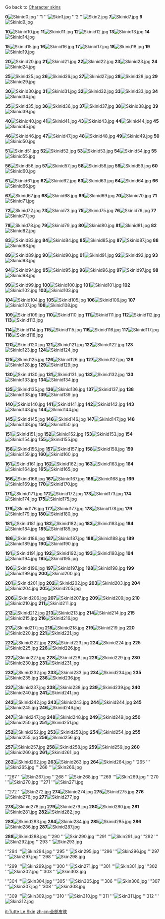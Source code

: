 Go back to [Character skins](/docs/character_skins.md "wikilink")

**0**![Skinid0.jpg](/images/skinid0.jpg) '''1 '''![Skin1.jpg](/images/skin1.jpg) '''2 '''![Skin2.jpg](/images/skin2.jpg) **7**![Skinid7.jpg](/images/skinid7.jpg) **9**![Skinid9.jpg](/images/skinid9.jpg)

**10**![Skinid10.jpg](/images/skinid10.jpg) **11**![Skinid11.jpg](/images/skinid11.jpg) **12**![Skinid12.jpg](/images/skinid12.jpg) **13**![Skinid13.jpg](/images/skinid13.jpg) **14**![Skinid14.jpg](/images/skinid14.jpg)

**15**![Skinid15.jpg](/images/skinid15.jpg) **16**![Skinid16.jpg](/images/skinid16.jpg) **17**![Skinid17.jpg](/images/skinid17.jpg) **18**![Skinid18.jpg](/images/skinid18.jpg) **19**![Skinid19.jpg](/images/skinid19.jpg)

**20**![Skinid20.jpg](/images/skinid20.jpg) **21**![Skinid21.jpg](/images/skinid21.jpg) **22**![Skinid22.jpg](/images/skinid22.jpg) **23**![Skinid23.jpg](/images/skinid23.jpg) **24**![Skinid24.jpg](/images/skinid24.jpg)

**25**![Skinid25.jpg](/images/skinid25.jpg) **26**![Skinid26.jpg](/images/skinid26.jpg) **27**![Skinid27.jpg](/images/skinid27.jpg) **28**![Skinid28.jpg](/images/skinid28.jpg) **29**![Skinid29.jpg](/images/skinid29.jpg)

**30**![Skinid30.jpg](/images/skinid30.jpg) **31**![Skinid31.jpg](/images/skinid31.jpg) **32**![Skinid32.jpg](/images/skinid32.jpg) **33**![Skinid33.jpg](/images/skinid33.jpg) **34**![Skinid34.jpg](/images/skinid34.jpg)

**35**![Skinid35.jpg](/images/skinid35.jpg) **36**![Skinid36.jpg](/images/skinid36.jpg) **37**![Skinid37.jpg](/images/skinid37.jpg) **38**![Skinid38.jpg](/images/skinid38.jpg) **39**![Skinid39.jpg](/images/skinid39.jpg)

**40**![Skinid40.jpg](/images/skinid40.jpg) **41**![Skinid41.jpg](/images/skinid41.jpg) **43**![Skinid43.jpg](/images/skinid43.jpg) **44**![Skinid44.jpg](/images/skinid44.jpg) **45**![Skinid45.jpg](/images/skinid45.jpg)

**46**![Skinid46.jpg](/images/skinid46.jpg) **47**![Skinid47.jpg](/images/skinid47.jpg) **48**![Skinid48.jpg](/images/skinid48.jpg) **49**![Skinid49.jpg](/images/skinid49.jpg) **50**![Skinid50.jpg](/images/skinid50.jpg)

**51**![Skinid51.jpg](/images/skinid51.jpg) **52**![Skinid52.jpg](/images/skinid52.jpg) **53**![Skinid53.jpg](/images/skinid53.jpg) **54**![Skinid54.jpg](/images/skinid54.jpg) **55**![Skinid55.jpg](/images/skinid55.jpg)

**56**![Skinid56.jpg](/images/skinid56.jpg) **57**![Skinid57.jpg](/images/skinid57.jpg) **58**![Skinid58.jpg](/images/skinid58.jpg) **59**![Skinid59.jpg](/images/skinid59.jpg) **60**![Skinid60.jpg](/images/skinid60.jpg)

**61**![Skinid61.jpg](/images/skinid61.jpg) **62**![Skinid62.jpg](/images/skinid62.jpg) **63**![Skinid63.jpg](/images/skinid63.jpg) **64**![Skinid64.jpg](/images/skinid64.jpg) **66**![Skinid66.jpg](/images/skinid66.jpg)

**67**![Skinid67.jpg](/images/skinid67.jpg) **68**![Skinid68.jpg](/images/skinid68.jpg) **69**![Skinid69.jpg](/images/skinid69.jpg) **70**![Skinid70.jpg](/images/skinid70.jpg) **71**![Skinid71.jpg](/images/skinid71.jpg)

**72**![Skinid72.jpg](/images/skinid72.jpg) **73**![Skinid73.jpg](/images/skinid73.jpg) **75**![Skinid75.jpg](/images/skinid75.jpg) **76**![Skinid76.jpg](/images/skinid76.jpg) **77**![Skinid77.jpg](/images/skinid77.jpg)

**78**![Skinid78.jpg](/images/skinid78.jpg) **79**![Skinid79.jpg](/images/skinid79.jpg) **80**![Skinid80.jpg](/images/skinid80.jpg) **81**![Skinid81.jpg](/images/skinid81.jpg) **82**![Skinid82.jpg](/images/skinid82.jpg)

**83**![Skinid83.jpg](/images/skinid83.jpg) **84**![Skinid84.jpg](/images/skinid84.jpg) **85**![Skinid85.jpg](/images/skinid85.jpg) **87**![Skinid87.jpg](/images/skinid87.jpg) **88**![Skinid88.jpg](/images/skinid88.jpg)

**89**![Skinid89.jpg](/images/skinid89.jpg) **90**![Skinid90.jpg](/images/skinid90.jpg) **91**![Skinid91.jpg](/images/skinid91.jpg) **92**![Skinid92.jpg](/images/skinid92.jpg) **93**![Skinid93.jpg](/images/skinid93.jpg)

**94**![Skinid94.jpg](/images/skinid94.jpg) **95**![Skinid95.jpg](/images/skinid95.jpg) **96**![Skinid96.jpg](/images/skinid96.jpg) **97**![Skinid97.jpg](/images/skinid97.jpg) **98**![Skinid98.jpg](/images/skinid98.jpg)

**99**![Skinid99.jpg](/images/skinid99.jpg) **100**![Skinid100.jpg](/images/skinid100.jpg) **101**![Skinid101.jpg](/images/skinid101.jpg) **102**![Skinid102.jpg](/images/skinid102.jpg) **103**![Skinid103.jpg](/images/skinid103.jpg)

**104**![Skinid104.jpg](/images/skinid104.jpg) **105**![Skinid105.jpg](/images/skinid105.jpg) **106**![Skinid106.jpg](/images/skinid106.jpg) **107**![Skinid107.jpg](/images/skinid107.jpg) **108**![Skinid108.jpg](/images/skinid108.jpg)

**109**![Skinid109.jpg](/images/skinid109.jpg) **110**![Skinid110.jpg](/images/skinid110.jpg) **111**![Skinid111.jpg](/images/skinid111.jpg) **112**![Skinid112.jpg](/images/skinid112.jpg) **113**![Skinid113.jpg](/images/skinid113.jpg)

**114**![Skinid114.jpg](/images/skinid114.jpg) **115**![Skinid115.jpg](/images/skinid115.jpg) **116**![Skinid116.jpg](/images/skinid116.jpg) **117**![Skinid117.jpg](/images/skinid117.jpg) **118**![Skinid118.jpg](/images/skinid118.jpg)

**120**![Skinid120.jpg](/images/skinid120.jpg) **121**![Skinid121.jpg](/images/skinid121.jpg) **122**![Skinid122.jpg](/images/skinid122.jpg) **123**![Skinid123.jpg](/images/skinid123.jpg) **124**![Skinid124.jpg](/images/skinid124.jpg)

**125**![Skinid125.jpg](/images/skinid125.jpg) **126**![Skinid126.jpg](/images/skinid126.jpg) **127**![Skinid127.jpg](/images/skinid127.jpg) **128**![Skinid128.jpg](/images/skinid128.jpg) **129**![Skinid129.jpg](/images/skinid129.jpg)

**130**![Skinid130.jpg](/images/skinid130.jpg) **131**![Skinid131.jpg](/images/skinid131.jpg) **132**![Skinid132.jpg](/images/skinid132.jpg) **133**![Skinid133.jpg](/images/skinid133.jpg) **134**![Skinid134.jpg](/images/skinid134.jpg)

**135**![Skinid135.jpg](/images/skinid135.jpg) **136**![Skinid136.jpg](/images/skinid136.jpg) **137**![Skinid137.jpg](/images/skinid137.jpg) **138**![Skinid138.jpg](/images/skinid138.jpg) **139**![Skinid139.jpg](/images/skinid139.jpg)

**140**![Skinid140.jpg](/images/skinid140.jpg) **141**![Skinid141.jpg](/images/skinid141.jpg) **142**![Skinid142.jpg](/images/skinid142.jpg) **143**![Skinid143.jpg](/images/skinid143.jpg) **144**![Skinid144.jpg](/images/skinid144.jpg)

**145**![Skinid145.jpg](/images/skinid145.jpg) **146**![Skinid146.jpg](/images/skinid146.jpg) **147**![Skinid147.jpg](/images/skinid147.jpg) **148**![Skinid148.jpg](/images/skinid148.jpg) **150**![Skinid150.jpg](/images/skinid150.jpg)

**151**![Skinid151.jpg](/images/skinid151.jpg) **152**![Skinid152.jpg](/images/skinid152.jpg) **153**![Skinid153.jpg](/images/skinid153.jpg) **154**![Skinid154.jpg](/images/skinid154.jpg) **155**![Skinid155.jpg](/images/skinid155.jpg)

**156**![Skinid156.jpg](/images/skinid156.jpg) **157**![Skinid157.jpg](/images/skinid157.jpg) **158**![Skinid158.jpg](/images/skinid158.jpg) **159**![Skinid159.jpg](/images/skinid159.jpg) **160**![Skinid160.jpg](/images/skinid160.jpg)

**161**![Skinid161.jpg](/images/skinid161.jpg) **162**![Skinid162.jpg](/images/skinid162.jpg) **163**![Skinid163.jpg](/images/skinid163.jpg) **164**![Skinid164.jpg](/images/skinid164.jpg) **165**![Skinid165.jpg](/images/skinid165.jpg)

**166**![Skinid166.jpg](/images/skinid166.jpg) **167**![Skinid167.jpg](/images/skinid167.jpg) **168**![Skinid168.jpg](/images/skinid168.jpg) **169**![Skinid169.jpg](/images/skinid169.jpg) **170**![Skinid170.jpg](/images/skinid170.jpg)

**171**![Skinid171.jpg](/images/skinid171.jpg) **172**![Skinid172.jpg](/images/skinid172.jpg) **173**![Skinid173.jpg](/images/skinid173.jpg) **174**![Skinid174.jpg](/images/skinid174.jpg) **175**![Skinid175.jpg](/images/skinid175.jpg)

**176**![Skinid176.jpg](/images/skinid176.jpg) **177**![Skinid177.jpg](/images/skinid177.jpg) **178**![Skinid178.jpg](/images/skinid178.jpg) **179**![Skinid179.jpg](/images/skinid179.jpg) **180**![Skinid180.jpg](/images/skinid180.jpg)

**181**![Skinid181.jpg](/images/skinid181.jpg) **182**![Skinid182.jpg](/images/skinid182.jpg) **183**![Skinid183.jpg](/images/skinid183.jpg) **184**![Skinid184.jpg](/images/skinid184.jpg) **185**![Skinid185.jpg](/images/skinid185.jpg)

**186**![Skinid186.jpg](/images/skinid186.jpg) **187**![Skinid187.jpg](/images/skinid187.jpg) **188**![Skinid188.jpg](/images/skinid188.jpg) **189**![Skinid189.jpg](/images/skinid189.jpg) **190**![Skinid190.jpg](/images/skinid190.jpg)

**191**![Skinid191.jpg](/images/skinid191.jpg) **192**![Skinid192.jpg](/images/skinid192.jpg) **193**![Skinid193.jpg](/images/skinid193.jpg) **194**![Skinid194.jpg](/images/skinid194.jpg) **195**![Skinid195.jpg](/images/skinid195.jpg)

**196**![Skinid196.jpg](/images/skinid196.jpg) **197**![Skinid197.jpg](/images/skinid197.jpg) **198**![Skinid198.jpg](/images/skinid198.jpg) **199**![Skinid199.jpg](/images/skinid199.jpg) **200**![Skinid200.jpg](/images/skinid200.jpg)

**201**![Skinid201.jpg](/images/skinid201.jpg) **202**![Skinid202.jpg](/images/skinid202.jpg) **203**![Skinid203.jpg](/images/skinid203.jpg) **204**![Skinid204.jpg](/images/skinid204.jpg) **205**![Skinid205.jpg](/images/skinid205.jpg)

**206**![Skinid206.jpg](/images/skinid206.jpg) **207**![Skinid207.jpg](/images/skinid207.jpg) **209**![Skinid209.jpg](/images/skinid209.jpg) **210**![Skinid210.jpg](/images/skinid210.jpg) **211**![Skinid211.jpg](/images/skinid211.jpg)

**212**![Skinid212.jpg](/images/skinid212.jpg) **213**![Skinid213.jpg](/images/skinid213.jpg) **214**![Skinid214.jpg](/images/skinid214.jpg) **215**![Skinid215.jpg](/images/skinid215.jpg) **216**![Skinid216.jpg](/images/skinid216.jpg)

**217**![Skinid217.jpg](/images/skinid217.jpg) **218**![Skinid218.jpg](/images/skinid218.jpg) **219**![Skinid219.jpg](/images/skinid219.jpg) **220**![Skinid220.jpg](/images/skinid220.jpg) **221**![Skinid221.jpg](/images/skinid221.jpg)

**222**![Skinid222.jpg](/images/skinid222.jpg) **223**![Skinid223.jpg](/images/skinid223.jpg) **224**![Skinid224.jpg](/images/skinid224.jpg) **225**![Skinid225.jpg](/images/skinid225.jpg) **226**![Skinid226.jpg](/images/skinid226.jpg)

**227**![Skinid227.jpg](/images/skinid227.jpg) **228**![Skinid228.jpg](/images/skinid228.jpg) **229**![Skinid229.jpg](/images/skinid229.jpg) **230**![Skinid230.jpg](/images/skinid230.jpg) **231**![Skinid231.jpg](/images/skinid231.jpg)

**232**![Skinid232.jpg](/images/skinid232.jpg) **233**![Skinid233.jpg](/images/skinid233.jpg) **234**![Skinid234.jpg](/images/skinid234.jpg) **235**![Skinid235.jpg](/images/skinid235.jpg) **236**![Skinid236.jpg](/images/skinid236.jpg)

**237**![Skinid237.jpg](/images/skinid237.jpg) **238**![Skinid238.jpg](/images/skinid238.jpg) **239**![Skinid239.jpg](/images/skinid239.jpg) **240**![Skinid240.jpg](/images/skinid240.jpg) **241**![Skinid241.jpg](/images/skinid241.jpg)

**242**![Skinid242.jpg](/images/skinid242.jpg) **243**![Skinid243.jpg](/images/skinid243.jpg) **244**![Skinid244.jpg](/images/skinid244.jpg) **245**![Skinid245.jpg](/images/skinid245.jpg) **246**![Skinid246.jpg](/images/skinid246.jpg)

**247**![Skinid247.jpg](/images/skinid247.jpg) **248**![Skinid248.jpg](/images/skinid248.jpg) **249**![Skinid249.jpg](/images/skinid249.jpg) **250**![Skinid250.jpg](/images/skinid250.jpg) **251**![Skinid251.jpg](/images/skinid251.jpg)

**252**![Skinid252.jpg](/images/skinid252.jpg) **253**![Skinid253.jpg](/images/skinid253.jpg) **254**![Skinid254.jpg](/images/skinid254.jpg) **255**![Skinid255.jpg](/images/skinid255.jpg) **256**![Skinid256.jpg](/images/skinid256.jpg)

**257**![Skinid257.jpg](/images/skinid257.jpg) **258**![Skinid258.jpg](/images/skinid258.jpg) **259**![Skinid259.jpg](/images/skinid259.jpg) **260**![Skinid260.jpg](/images/skinid260.jpg) **261**![Skinid261.jpg](/images/skinid261.jpg)

**262**![Skinid262.jpg](/images/skinid262.jpg) **263**![Skinid263.jpg](/images/skinid263.jpg) **264**![Skinid264.jpg](/images/skinid264.jpg) '''265 '''![Skin265.jpg](/images/skin265.jpg) '''266 '''![Skin266.jpg](/images/skin266.jpg)

'''267 '''![Skin267.jpg](/images/skin267.jpg) '''268 '''![Skin268.jpg](/images/skin268.jpg) '''269 '''![Skin269.jpg](/images/skin269.jpg) '''270 '''![Skin270.jpg](/images/skin270.jpg) '''271 '''![Skin271.jpg](/images/skin271.jpg)

'''272 '''![Skin272.jpg](/images/skin272.jpg) **274**![Skinid274.jpg](/images/skinid274.jpg) **275**![Skinid275.jpg](/images/skinid275.jpg) **276**![Skinid276.jpg](/images/skinid276.jpg) **277**![Skinid277.jpg](/images/skinid277.jpg)

**278**![Skinid278.jpg](/images/skinid278.jpg) **279**![Skinid279.jpg](/images/skinid279.jpg) **280**![Skinid280.jpg](/images/skinid280.jpg) **281**![Skinid281.jpg](/images/skinid281.jpg) **282**![Skinid282.jpg](/images/skinid282.jpg)

**283**![Skinid283.jpg](/images/skinid283.jpg) **284**![Skinid284.jpg](/images/skinid284.jpg) **285**![Skinid285.jpg](/images/skinid285.jpg) **286**![Skinid286.jpg](/images/skinid286.jpg) **287**![Skinid287.jpg](/images/skinid287.jpg)

**288**![Skinid288.jpg](/images/skinid288.jpg) '''290 '''![Skin290.jpg](/images/skin290.jpg) '''291 '''![Skin291.jpg](/images/skin291.jpg) '''292 '''![Skin292.jpg](/images/skin292.jpg) '''293 '''![Skin293.jpg](/images/skin293.jpg)

'''294 '''![Skin294.jpg](/images/skin294.jpg) '''295 '''![Skin295.jpg](/images/skin295.jpg) '''296 '''![Skin296.jpg](/images/skin296.jpg) '''297 '''![Skin297.jpg](/images/skin297.jpg) '''298 '''![Skin298.jpg](/images/skin298.jpg)

'''299 '''![Skin299.jpg](/images/skin299.jpg) '''300 '''![Skin271.jpg](/images/skin271.jpg) '''301 '''![Skin301.jpg](/images/skin301.jpg) '''302 '''![Skin302.jpg](/images/skin302.jpg) '''303 '''![Skin303.jpg](/images/skin303.jpg)

'''304 '''![Skin304.jpg](/images/skin304.jpg) '''305 '''![Skin305.jpg](/images/skin305.jpg) '''306 '''![Skin306.jpg](/images/skin306.jpg) '''307 '''![Skin307.jpg](/images/skin307.jpg) '''308 '''![Skin308.jpg](/images/skin308.jpg)

'''309 '''![Skin309.jpg](/images/skin309.jpg) '''310 '''![Skin310.jpg](/images/skin310.jpg) '''311 '''![Skin311.jpg](/images/skin311.jpg) '''312 '''![Skin312.jpg](/images/skin312.jpg)

[it:Tutte Le Skin](/docs/it:tutte_le_skin.md "wikilink") [zh-cn:全部皮肤](/docs/zh-cn:全部皮肤.md "wikilink")
